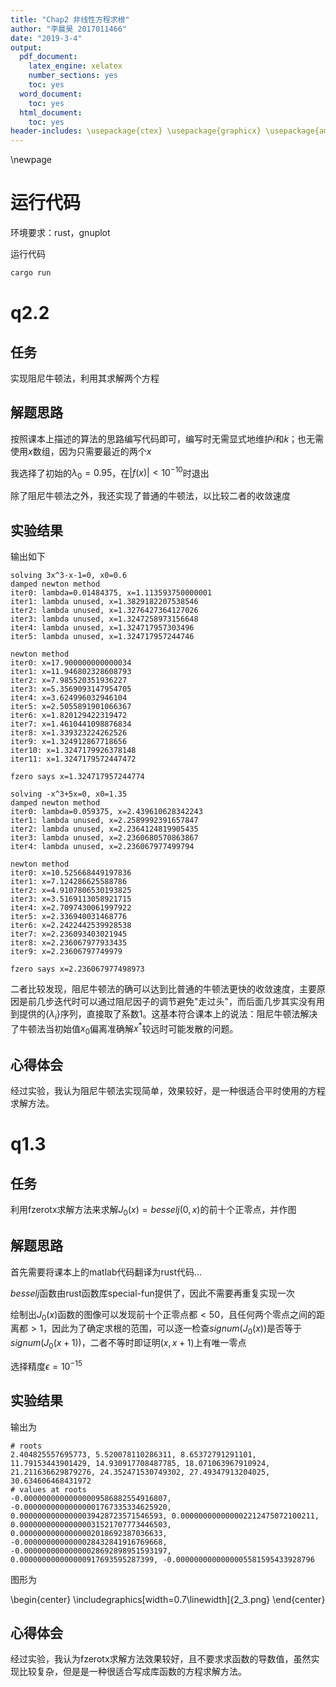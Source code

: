 ```yaml
---
title: "Chap2 非线性方程求根"
author: "李晨昊 2017011466"
date: "2019-3-4"
output:
  pdf_document:
    latex_engine: xelatex
    number_sections: yes
    toc: yes
  word_document:
    toc: yes
  html_document:
    toc: yes
header-includes: \usepackage{ctex} \usepackage{graphicx} \usepackage{amssymb}
---
```


\newpage

# 运行代码

环境要求：rust，gnuplot

运行代码
```bash
cargo run
```

# q2.2 
## 任务
实现阻尼牛顿法，利用其求解两个方程

## 解题思路
按照课本上描述的算法的思路编写代码即可，编写时无需显式地维护$i$和$k$；也无需使用$x$数组，因为只需要最近的两个$x$

我选择了初始的$\lambda_0=0.95$，在$\left| f(x) \right| < 10^{-10}$时退出

除了阻尼牛顿法之外，我还实现了普通的牛顿法，以比较二者的收敛速度

## 实验结果
输出如下
```
solving 3x^3-x-1=0, x0=0.6
damped newton method
iter0: lambda=0.01484375, x=1.113593750000001
iter1: lambda unused, x=1.3829182207538546
iter2: lambda unused, x=1.3276427364127026
iter3: lambda unused, x=1.3247258973156648
iter4: lambda unused, x=1.324717957303496
iter5: lambda unused, x=1.324717957244746

newton method
iter0: x=17.900000000000034
iter1: x=11.946802328608793
iter2: x=7.985520351936227
iter3: x=5.3569093147954705
iter4: x=3.624996032946104
iter5: x=2.5055891901066367
iter6: x=1.820129422319472
iter7: x=1.4610441098876834
iter8: x=1.339323224262526
iter9: x=1.324912867718656
iter10: x=1.3247179926378148
iter11: x=1.3247179572447472

fzero says x=1.324717957244774

solving -x^3+5x=0, x0=1.35
damped newton method
iter0: lambda=0.059375, x=2.439610628342243
iter1: lambda unused, x=2.2589992391657847
iter2: lambda unused, x=2.2364124819905435
iter3: lambda unused, x=2.2360680570863867
iter4: lambda unused, x=2.236067977499794

newton method
iter0: x=10.525668449197836
iter1: x=7.124286625588786
iter2: x=4.9107806530193825
iter3: x=3.5169113058921715
iter4: x=2.7097430061997922
iter5: x=2.336940031468776
iter6: x=2.2422442539928538
iter7: x=2.236093403021945
iter8: x=2.236067977933435
iter9: x=2.23606797749979

fzero says x=2.236067977498973
```
二者比较发现，阻尼牛顿法的确可以达到比普通的牛顿法更快的收敛速度，主要原因是前几步迭代时可以通过阻尼因子的调节避免"走过头"，而后面几步其实没有用到提供的$\{\lambda_i\}$序列，直接取了系数$1$。这基本符合课本上的说法：阻尼牛顿法解决了牛顿法当初始值$x_0$偏离准确解$x^*$较远时可能发散的问题。

## 心得体会
经过实验，我认为阻尼牛顿法实现简单，效果较好，是一种很适合平时使用的方程求解方法。

# q1.3 
## 任务
利用fzerotx求解方法来求解$J_0(x)=besselj(0,x)$的前十个正零点，并作图

## 解题思路
首先需要将课本上的matlab代码翻译为rust代码...

$besselj$函数由rust函数库special-fun提供了，因此不需要再重复实现一次

绘制出$J_0(x)$函数的图像可以发现前十个正零点都$<50$，且任何两个零点之间的距离都$>1$，因此为了确定求根的范围，可以逐一检查$signum(J_0(x))$是否等于$signum(J_0(x+1))$，二者不等时即证明$(x,x+1)$上有唯一零点

选择精度$\epsilon=10^{-15}$

## 实验结果
输出为
```
# roots
2.404825557695773, 5.520078110286311, 8.65372791291101, 
11.79153443901429, 14.930917708487785, 18.071063967910924, 
21.211636629879276, 24.352471530749302, 27.49347913204025, 
30.634606468431972
# values at roots
-0.00000000000000009586882554916807, -0.00000000000000001767335334625920, 
0.00000000000000039428723571546593, 0.000000000000002212475072100211, 
0.000000000000000031521707773446503, 0.00000000000000002018692387036633, 
-0.0000000000000028432841916769668, -0.00000000000000028692898951593197, 
0.000000000000000917693595287399, -0.0000000000000005581595433928796
```

图形为

\begin{center}
\includegraphics[width=0.7\linewidth]{2_3.png}
\end{center}

## 心得体会
经过实验，我认为fzerotx求解方法效果较好，且不要求求函数的导数值，虽然实现比较复杂，但是是一种很适合写成库函数的方程求解方法。